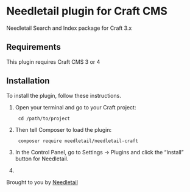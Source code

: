 # Needletail plugin for Craft CMS

Needletail Search and Index package for Craft 3.x

## Requirements

This plugin requires Craft CMS 3 or 4

## Installation

To install the plugin, follow these instructions.

1. Open your terminal and go to your Craft project:

        cd /path/to/project

2. Then tell Composer to load the plugin:

        composer require needletail/needletail-craft

3. In the Control Panel, go to Settings → Plugins and click the “Install” button for Needletail.
4. 
Brought to you by [Needletail](https://needletail.io)
